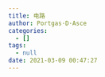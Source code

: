 ```yaml
---
title: 电路
author: Portgas·D·Asce
categories:
  - []
tags:
  - null
date: 2021-03-09 00:47:27
---
```


<!--more-->


